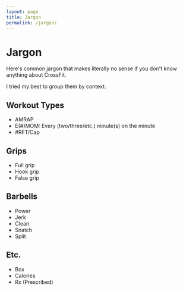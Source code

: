 ```yaml
---
layout: page
title: Jargon
permalink: /jargon/
---
```


# Jargon

Here's common jargon that makes literally no sense if you don't know anything
about CrossFit.

I tried my best to group them by context.


## Workout Types

- AMRAP
- E(#)MOM: Every (two/three/etc.) minute(s) on the minute
- #RFT/Cap


## Grips

- Full grip
- Hook grip
- False grip


## Barbells

- Power
- Jerk
- Clean
- Snatch
- Split



## Etc.

- Box
- Calories
- Rx (Prescribed)


